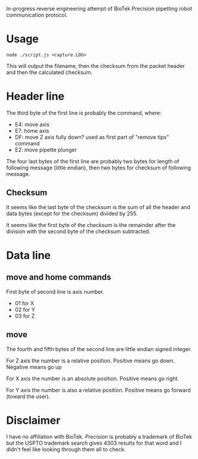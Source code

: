 
In-progress reverse engineering attempt of BioTek Precision pipetting robot communication protocol.

# Usage

```
node ./script.js <capture.LOG>
```

This will output the filename, then the checksum from the packet header and then the calculated checksum.

# Header line

The third byte of the first line is probably the command, where:

* E4: move axis
* E7: home axis
* DF: move Z axis fully down? used as first part of "remove tips" command
* E2: move pipette plunger

The four last bytes of the first line are probably two bytes for length of following message (little endian), then two bytes for checksum of following message.

## Checksum

It seems like the last byte of the checksum is the sum of all the header and data bytes (except for the checksum) divided by 255.

It seems like the first byte of the checksum is the remainder after the division with the second byte of the checksum subtracted.

# Data line

## move and home commands

First byte of second line is axis number.

* 01 for X
* 02 for Y
* 03 for Z

## move

The fourth and fifth bytes of the second line are little endian signed integer.

For Z axis the number is a relative position. Positive means go down. Negative means go up

For X axis the number is an absolute position. Positive means go right.

For Y axis the number is also a relative position. Positive means go forward (toward the user).


# Disclaimer

I have no affiliation with BioTek. _Precision_ is probably a trademark of BioTek but the USPTO trademark search gives 4303 results for that word and I didn't feel like looking through them all to check.

